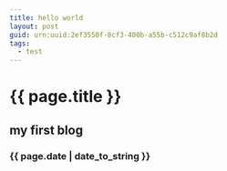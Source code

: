 ```yaml
---
title: hello world
layout: post
guid: urn:uuid:2ef3550f-8cf3-400b-a55b-c512c9af8b2d
tags:
  - test
---
```

# {{ page.title }}
## my first blog
### {{ page.date | date_to_string }}